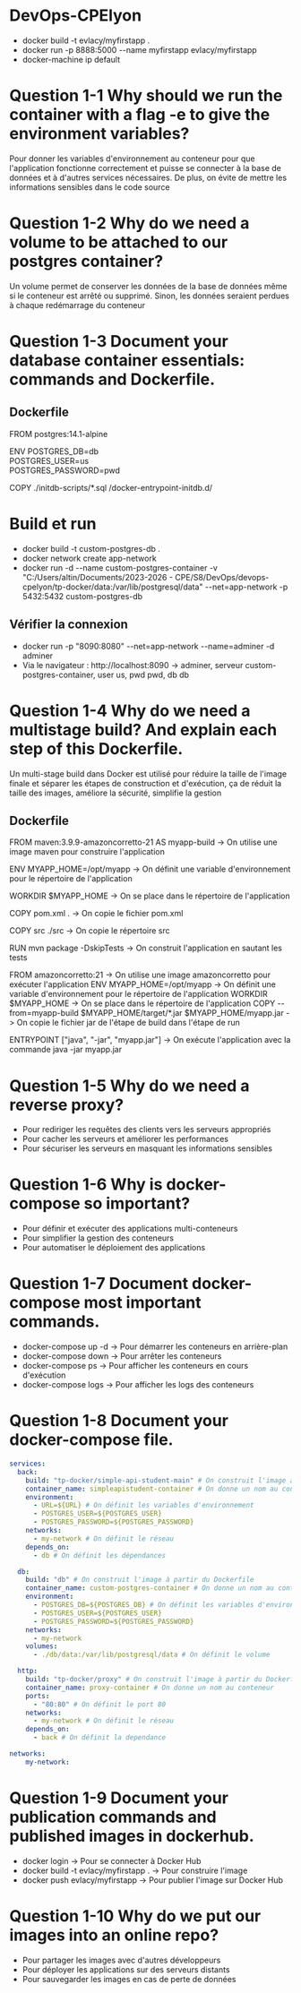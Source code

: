 # DevOps-CPElyon

- docker build -t evlacy/myfirstapp .
- docker run -p 8888:5000 --name myfirstapp evlacy/myfirstapp
- docker-machine ip default

# Question 1-1 Why should we run the container with a flag -e to give the environment variables?
Pour donner les variables d'environnement au conteneur pour que l'application fonctionne correctement et puisse se connecter à la base de données et à d'autres services nécessaires. De plus, on évite de mettre les informations sensibles dans le code source

# Question 1-2 Why do we need a volume to be attached to our postgres container?
Un volume permet de conserver les données de la base de données même si le conteneur est arrêté ou supprimé. Sinon, les données seraient perdues à chaque redémarrage du conteneur 

# Question 1-3 Document your database container essentials: commands and Dockerfile.

## Dockerfile

FROM postgres:14.1-alpine

ENV POSTGRES_DB=db \
   POSTGRES_USER=us \
   POSTGRES_PASSWORD=pwd

COPY ./initdb-scripts/*.sql /docker-entrypoint-initdb.d/

# Build et run

- docker build -t custom-postgres-db .
- docker network create app-network
- docker run -d --name custom-postgres-container -v "C:/Users/altin/Documents/2023-2026 - CPE/S8/DevOps/devops-cpelyon/tp-docker/data:/var/lib/postgresql/data" --net=app-network -p 5432:5432 custom-postgres-db

## Vérifier la connexion 

- docker run -p "8090:8080" --net=app-network --name=adminer -d adminer 
- Via le navigateur : http://localhost:8090 -> adminer, serveur custom-postgres-container, user us, pwd pwd, db db

# Question 1-4 Why do we need a multistage build? And explain each step of this Dockerfile.

Un multi-stage build dans Docker est utilisé pour réduire la taille de l'image finale et séparer les étapes de construction et d'exécution, ça de réduit la taille des images, améliore la sécurité, simplifie la gestion 

## Dockerfile

FROM maven:3.9.9-amazoncorretto-21 AS myapp-build 
-> On utilise une image maven pour construire l'application

ENV MYAPP_HOME=/opt/myapp 
-> On définit une variable d'environnement pour le répertoire de l'application

WORKDIR $MYAPP_HOME 
-> On se place dans le répertoire de l'application

COPY pom.xml . 
-> On copie le fichier pom.xml

COPY src ./src 
-> On copie le répertoire src

RUN mvn package -DskipTests 
-> On construit l'application en sautant les tests

FROM amazoncorretto:21 -> On utilise une image amazoncorretto pour exécuter l'application
ENV MYAPP_HOME=/opt/myapp  -> On définit une variable d'environnement pour le répertoire de l'application
WORKDIR $MYAPP_HOME -> On se place dans le répertoire de l'application
COPY --from=myapp-build $MYAPP_HOME/target/*.jar $MYAPP_HOME/myapp.jar -> On copie le fichier jar de l'étape de build dans l'étape de run

ENTRYPOINT ["java", "-jar", "myapp.jar"] -> On exécute l'application avec la commande java -jar myapp.jar

# Question 1-5 Why do we need a reverse proxy?

- Pour rediriger les requêtes des clients vers les serveurs appropriés
- Pour cacher les serveurs et améliorer les performances
- Pour sécuriser les serveurs en masquant les informations sensibles

# Question 1-6 Why is docker-compose so important?

- Pour définir et exécuter des applications multi-conteneurs
- Pour simplifier la gestion des conteneurs
- Pour automatiser le déploiement des applications

# Question 1-7 Document docker-compose most important commands.

- docker-compose up -d -> Pour démarrer les conteneurs en arrière-plan
- docker-compose down -> Pour arrêter les conteneurs
- docker-compose ps -> Pour afficher les conteneurs en cours d'exécution
- docker-compose logs -> Pour afficher les logs des conteneurs

# Question 1-8 Document your docker-compose file.

```yml
services:
  back:
    build: "tp-docker/simple-api-student-main" # On construit l'image à partir du Dockerfile
    container_name: simpleapistudent-container # On donne un nom au conteneur
    environment:
      - URL=${URL} # On définit les variables d'environnement
      - POSTGRES_USER=${POSTGRES_USER} 
      - POSTGRES_PASSWORD=${POSTGRES_PASSWORD}
    networks:
      - my-network # On définit le réseau
    depends_on:
      - db # On définit les dépendances 

  db:
    build: "db" # On construit l'image à partir du Dockerfile
    container_name: custom-postgres-container # On donne un nom au conteneur
    environment:
      - POSTGRES_DB=${POSTGRES_DB} # On définit les variables d'environnement
      - POSTGRES_USER=${POSTGRES_USER}
      - POSTGRES_PASSWORD=${POSTGRES_PASSWORD}
    networks:
      - my-network
    volumes:
      - ./db/data:/var/lib/postgresql/data # On définit le volume

  http:
    build: "tp-docker/proxy" # On construit l'image à partir du Dockerfile
    container_name: proxy-container # On donne un nom au conteneur
    ports:
      - "80:80" # On définit le port 80
    networks:
      - my-network # On définit le réseau
    depends_on:
      - back # On définit la dependance

networks:
    my-network:
```

# Question 1-9 Document your publication commands and published images in dockerhub.

- docker login -> Pour se connecter à Docker Hub
- docker build -t evlacy/myfirstapp . -> Pour construire l'image
- docker push evlacy/myfirstapp -> Pour publier l'image sur Docker Hub

# Question 1-10 Why do we put our images into an online repo?

- Pour partager les images avec d'autres développeurs
- Pour déployer les applications sur des serveurs distants
- Pour sauvegarder les images en cas de perte de données